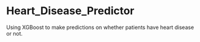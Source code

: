 # Heart_Disease_Predictor
Using XGBoost to make predictions on whether patients have heart disease or not. 
